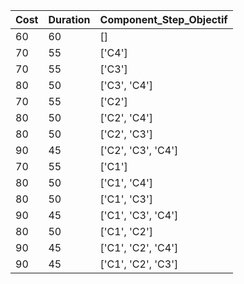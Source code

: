| Cost | Duration | Component_Step_Objectif |
|------|----------|--------------------------|
| 60   | 60       | []                       |
| 70   | 55       | ['C4']                   |
| 70   | 55       | ['C3']                   |
| 80   | 50       | ['C3', 'C4']             |
| 70   | 55       | ['C2']                   |
| 80   | 50       | ['C2', 'C4']             |
| 80   | 50       | ['C2', 'C3']             |
| 90   | 45       | ['C2', 'C3', 'C4']       |
| 70   | 55       | ['C1']                   |
| 80   | 50       | ['C1', 'C4']             |
| 80   | 50       | ['C1', 'C3']             |
| 90   | 45       | ['C1', 'C3', 'C4']       |
| 80   | 50       | ['C1', 'C2']             |
| 90   | 45       | ['C1', 'C2', 'C4']       |
| 90   | 45       | ['C1', 'C2', 'C3']       |
